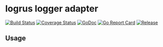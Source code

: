 # logrus logger adapter
[![Build Status](https://travis-ci.org/clevergo/logruslog.svg?branch=master)](https://travis-ci.org/clevergo/logruslog)
[![Coverage Status](https://coveralls.io/repos/github/clevergo/logruslog/badge.svg?branch=master)](https://coveralls.io/github/clevergo/logruslog?branch=master)
[![GoDoc](https://img.shields.io/badge/godoc-reference-blue)](https://pkg.go.dev/github.com/clevergo/logruslog)
[![Go Report Card](https://goreportcard.com/badge/github.com/clevergo/logruslog)](https://goreportcard.com/report/github.com/clevergo/logruslog)
[![Release](https://img.shields.io/github/release/clevergo/logruslog.svg?style=flat-square)](https://github.com/clevergo/logruslog/releases)

## Usage

```go
```